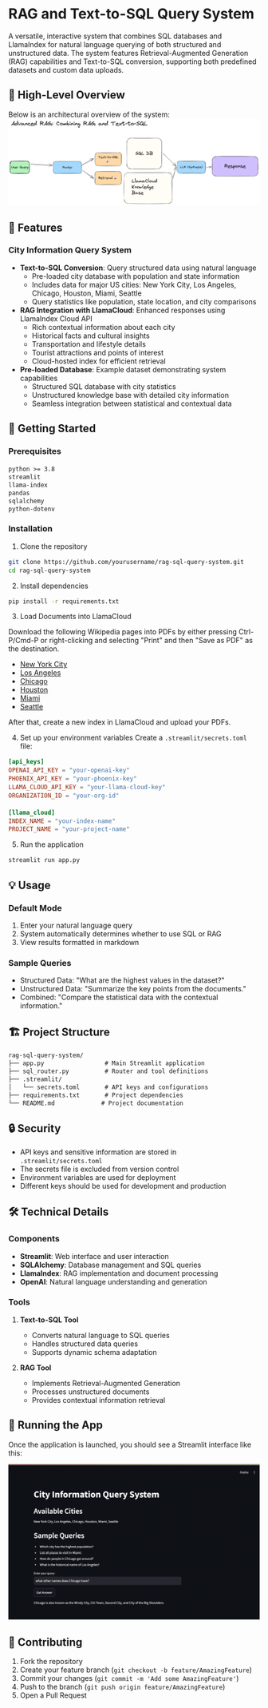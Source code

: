 # RAG and Text-to-SQL Query System

A versatile, interactive system that combines SQL databases and LlamaIndex for natural language querying of both structured and unstructured data. The system features Retrieval-Augmented Generation (RAG) capabilities and Text-to-SQL conversion, supporting both predefined datasets and custom data uploads.

## 🔷 High-Level Overview

Below is an architectural overview of the system:
![Running the App](images/llamacloud_sql_router_img.png)

## 🌟 Features

### City Information Query System
- **Text-to-SQL Conversion**: Query structured data using natural language
  - Pre-loaded city database with population and state information
  - Includes data for major US cities: New York City, Los Angeles, Chicago, Houston, Miami, Seattle
  - Query statistics like population, state location, and city comparisons
- **RAG Integration with LlamaCloud**: Enhanced responses using LlamaIndex Cloud API
  - Rich contextual information about each city
  - Historical facts and cultural insights
  - Transportation and lifestyle details
  - Tourist attractions and points of interest
  - Cloud-hosted index for efficient retrieval
- **Pre-loaded Database**: Example dataset demonstrating system capabilities
  - Structured SQL database with city statistics
  - Unstructured knowledge base with detailed city information
  - Seamless integration between statistical and contextual data


## 🚀 Getting Started

### Prerequisites
```
python >= 3.8
streamlit
llama-index
pandas
sqlalchemy
python-dotenv
```

### Installation

1. Clone the repository
```bash
git clone https://github.com/yourusername/rag-sql-query-system.git
cd rag-sql-query-system
```

2. Install dependencies
```bash
pip install -r requirements.txt
```
3. Load Documents into LlamaCloud

Download the following Wikipedia pages into PDFs by either pressing Ctrl-P/Cmd-P or right-clicking and selecting "Print" and then "Save as PDF" as the destination. 
- [New York City](https://en.wikipedia.org/wiki/New_York_City)
- [Los Angeles](https://en.wikipedia.org/wiki/Los_Angeles)
- [Chicago](https://en.wikipedia.org/wiki/Chicago)
- [Houston](https://en.wikipedia.org/wiki/Houston)
- [Miami](https://en.wikipedia.org/wiki/Miami)
- [Seattle](https://en.wikipedia.org/wiki/Seattle)

After that, create a new index in LlamaCloud and upload your PDFs.


4. Set up your environment variables
Create a `.streamlit/secrets.toml` file:
```toml
[api_keys]
OPENAI_API_KEY = "your-openai-key"
PHOENIX_API_KEY = "your-phoenix-key"
LLAMA_CLOUD_API_KEY = "your-llama-cloud-key"
ORGANIZATION_ID = "your-org-id"

[llama_cloud]
INDEX_NAME = "your-index-name"
PROJECT_NAME = "your-project-name"
```

5. Run the application
```bash
streamlit run app.py
```

## 💡 Usage

### Default Mode 
1. Enter your natural language query
2. System automatically determines whether to use SQL or RAG
3. View results formatted in markdown

### Sample Queries
- Structured Data: "What are the highest values in the dataset?"
- Unstructured Data: "Summarize the key points from the documents."
- Combined: "Compare the statistical data with the contextual information."

## 🏗 Project Structure

```
rag-sql-query-system/
├── app.py                 # Main Streamlit application
├── sql_router.py          # Router and tool definitions
├── .streamlit/
│   └── secrets.toml       # API keys and configurations
├── requirements.txt       # Project dependencies
└── README.md             # Project documentation
```

## 🔒 Security

- API keys and sensitive information are stored in `.streamlit/secrets.toml`
- The secrets file is excluded from version control
- Environment variables are used for deployment
- Different keys should be used for development and production

## 🛠 Technical Details

### Components
- **Streamlit**: Web interface and user interaction
- **SQLAlchemy**: Database management and SQL queries
- **LlamaIndex**: RAG implementation and document processing
- **OpenAI**: Natural language understanding and generation

### Tools
1. **Text-to-SQL Tool**
   - Converts natural language to SQL queries
   - Handles structured data queries
   - Supports dynamic schema adaptation

2. **RAG Tool**
   - Implements Retrieval-Augmented Generation
   - Processes unstructured documents
   - Provides contextual information retrieval

## 📸 Running the App
Once the application is launched, you should see a Streamlit interface like this:

![Running the App](images/running_app.png)

## 🤝 Contributing

1. Fork the repository
2. Create your feature branch (`git checkout -b feature/AmazingFeature`)
3. Commit your changes (`git commit -m 'Add some AmazingFeature'`)
4. Push to the branch (`git push origin feature/AmazingFeature`)
5. Open a Pull Request


